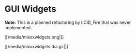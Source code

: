 # GUI Widgets

**Note:** This is a planned refactoring by LCID\_Fire that was never
implemented.

[[/media/mixxxwidgets.png|]]

[[/media/mixxxwidgets.dia.gz|]]
